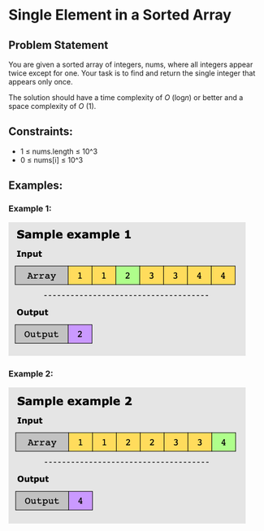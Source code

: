 # Single Element in a Sorted Array

## Problem Statement

You are given a sorted array of integers, nums, where all integers appear twice except for one. Your task is to find and
return the single integer that appears only once.

The solution should have a time complexity of _O_ (log*n*) or better and a space complexity of _O_ (1).

## Constraints:

* 1 ≤ nums.length ≤ 10^3
* 0 ≤ nums[i] ≤ 10^3

## Examples:

### Example 1:

![img_2.png](img_2.png)

### Example 2:

![img_1.png](img_1.png)
